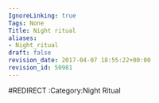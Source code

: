 ```yaml
---
IgnoreLinking: true
Tags: None
Title: Night ritual
aliases:
- Night_ritual
draft: false
revision_date: 2017-04-07 18:55:22+00:00
revision_id: 50981
---
```


#REDIRECT :Category:Night Ritual